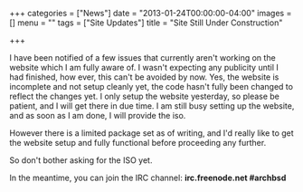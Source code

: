 +++
categories = ["News"]
date = "2013-01-24T00:00:00-04:00"
images = []
menu = ""
tags = ["Site Updates"]
title = "Site Still Under Construction"

+++

I have been notified of a few issues that currently aren't working on the
website which I am fully aware of. I wasn't expecting any publicity until I had
finished, how ever, this can't be avoided by now. Yes, the website is incomplete
and not setup cleanly yet, the code hasn't fully been changed to reflect the
changes yet. I only setup the website yesterday, so please be patient, and I
will get there in due time. I am still busy setting up the website, and as soon
as I am done, I will provide the iso.

However there is a limited package set as of writing, and I'd really like to get
the website setup and fully functional before proceeding any further.

So don't bother asking for the ISO yet.

In the meantime, you can join the IRC channel: **irc.freenode.net #archbsd**

